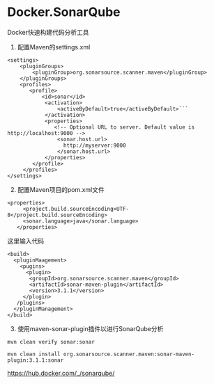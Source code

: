 # Docker.SonarQube
Docker快速构建代码分析工具

1) 配置Maven的settings.xml

 ```
<settings>
     <pluginGroups>
         <pluginGroup>org.sonarsource.scanner.maven</pluginGroup>
     </pluginGroups>
     <profiles>
        <profile>
            <id>sonar</id>
             <activation>
                 <activeByDefault>true</activeByDefault>```
             </activation>
             <properties>
                <!-- Optional URL to server. Default value is http://localhost:9000 -->
                 <sonar.host.url>
                   http://myserver:9000
                 </sonar.host.url>
             </properties>
         </profile>
      </profiles>
 </settings>
```

2) 配置Maven项目的pom.xml文件
```
<properties>
     <project.build.sourceEncoding>UTF-8</project.build.sourceEncoding>
     <sonar.language>java</sonar.language>
   </properties>
```

这里输入代码
  ```
<build>
    <pluginMaagement>
      <pugins>
        <plugin>
         <groupId>org.sonarsource.scanner.maven</groupId>
         <artifactId>sonar-maven-plugin</artifactId>
         <version>3.1.1</version>
       </plugin>
     /plugins>
    </pluginManagement>
 </build>
```

3) 使用maven-sonar-plugin插件以进行SonarQube分析

```
mvn clean verify sonar:sonar

mvn clean install org.sonarsource.scanner.maven:sonar-maven-plugin:3.1.1:sonar

```

https://hub.docker.com/_/sonarqube/